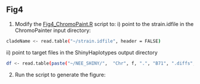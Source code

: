 ## Fig4
1. Modify the [Fig4_ChromoPaint.R](/Fig4/Fig4_ChromoPaint.R) script to:
i) point to the strain.idfile in the ChromoPainter input directory:
```bash
cladeName <- read.table("~/strain.idfile", header = FALSE)
```
ii) point to target files in the ShinyHaplotypes output directory
```bash
df <- read.table(paste("~/NEE_SHINY/",  "Chr", f, ".", "B71", ".diffs", sep = ""), header = TRUE, row.names = 1, check.names = FALSE)
```
2. Run the script to generate the figure:
